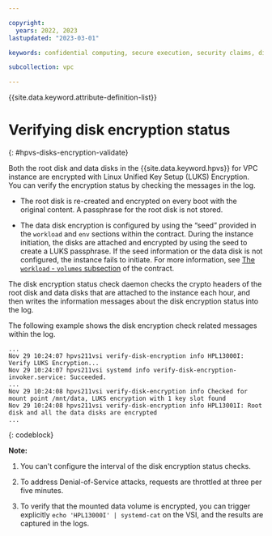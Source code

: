 ```yaml
---

copyright:
  years: 2022, 2023
lastupdated: "2023-03-01"

keywords: confidential computing, secure execution, security claims, disks encryption

subcollection: vpc

---
```


{{site.data.keyword.attribute-definition-list}}

# Verifying disk encryption status
{: #hpvs-disks-encryption-validate}

Both the root disk and data disks in the {{site.data.keyword.hpvs}} for VPC instance are encrypted with Linux Unified Key Setup (LUKS) Encryption. You can verify the encryption status by checking the messages in the log.

- The root disk is re-created and encrypted on every boot with the original content. A passphrase for the root disk is not stored.

- The data disk encryption is configured by using the “seed” provided in the `workload` and `env` sections within the contract. During the instance initiation, the disks are attached and encrypted by using the seed to create a LUKS passphrase. If the seed information or the data disk is not configured, the instance fails to initiate. For more information, see [The `workload` - `volumes` subsection](/docs/vpc?topic=vpc-about-contract_se#hpcr_contract_volumes) of the contract.

The disk encryption status check daemon checks the crypto headers of the root disk and data disks that are attached to the instance each hour, and then writes the information messages about the disk encryption status into the log.

The following example shows the disk encryption check related messages within the log.

```text
...
Nov 29 10:24:07 hpvs211vsi verify-disk-encryption info HPL13000I: Verify LUKS Encryption...
Nov 29 10:24:07 hpvs211vsi systemd info verify-disk-encryption-invoker.service: Succeeded.
...
Nov 29 10:24:08 hpvs211vsi verify-disk-encryption info Checked for mount point /mnt/data, LUKS encryption with 1 key slot found
Nov 29 10:24:08 hpvs211vsi verify-disk-encryption info HPL13001I: Root disk and all the data disks are encrypted
...
```
{: codeblock}

**Note:** 

1. You can't configure the interval of the disk encryption status checks.

2. To address Denial-of-Service attacks, requests are throttled at three per five minutes.

3. To verify that the mounted data volume is encrypted, you can trigger explicitly `echo 'HPL13000I' | systemd-cat` on the VSI, and the results are captured in the logs.
